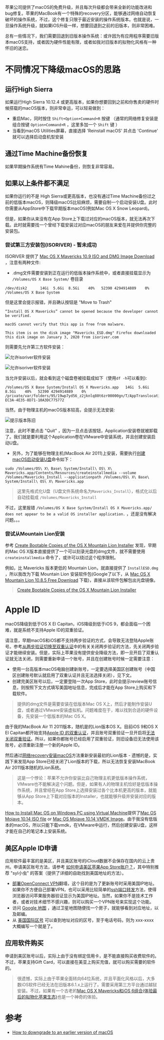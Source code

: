 苹果公司提供了macOS的免费升级，并且每次升级都会带来全新的功能改进和bug修复。苹果的MacBook有一个特殊的recovery分区，能够通过网络自动恢复破坏的操作系统，不过，这个修复只限于最近安装的操作系统版本。也就是说，一旦操作系统升级，就如果iOS升级一样，想要回退到之前的旧版本，则非常困难。

总有一些情况下，我们需要回退到旧版本操作系统：或许因为有应用程序需要旧版本macOS支持，或者因为硬件性能有限，或者如我对旧版本的拟物化风格有一种怀旧的迷恋。

# 不同情况下降级macOS的思路

## 运行High Sierra

如果运行High Sierra 10.12.4 或更高版本，如果你想要回到之前和你售卖的硬件时候搭载的macOS版本，则非常幸运，可以轻易做到：

* 重启Mac，同时按住 `Shift+Option+Command+R` 按键 （通常的网络修复安装是组合按键 `Option+Command+R` ，这里多加一个 `Shift` 键 ）
* 当看到macOS Utilities屏幕，直接选择 'Reinstall macOS' 并点击 'Continue' 就可以选择启动盘机型安装

## 通过Time Machine备份恢复

如果早期操作系统有Time Mahine备份，则恢复非常容易。

## 如果以上条件都不满足

如果你运行的不是 High Sierra或更高版本，也没有通过Time Machine备份过之前的低版本macOS，则降级macOS比较麻烦，需要自制一个启动安装U盘。此时你需要从AppStore中下载早期版本macOS(例如Mac OS X Snow Leopard)。

但是，如果你从来没有在App Store上下载过对应的macOS版本，就无法再次下载。此时就需要找一个曾经下载安装过对应macOS的朋友来爱在并提供你完整的安装包。

### 尝试第三方安装包(ISORIVER) - 暂未成功

ISORIVER 提供了 [Mac OS X Mavericks 10.9 ISO and DMG Image Download](https://isoriver.com/mac-os-x-mavericks-10-9-iso-dmg-image/) ，注意有两种文件:

* .dmg文件需要安装到正在运行的低版本操作系统中，或者直接挂载显示为 `/Volumes/OS X Base System/` 卷目录

```
/dev/disk2      14Gi  5.6Gi  8.5Gi    40%   52390 4294914889    0%   /Volumes/OS X Base System
```

但是这里会提示报错，并且确认按钮是 "Move to Trash"

```
“Install OS X Mavericks” cannot be opened because the developer cannot be verified.

macOS cannot verify that this app is free from malware.

This item is on the disk image "Mavericks_ESD.dmg" Firefox downloaded this disk image on January 3, 2020 from isoriver.com
```

则需要先允许第三方软件安装：

![允许isoriver软件安装](../../img/develop/mac/isoriver_security_verify.png)

![允许isoriver软件安装](../../img/develop/mac/allow_open_isoriver.png)

当允许安装以后，就会看到这个磁盘卷被挂载成如下（使用`df -h`可以看到):

```
/Volumes/OS X Base System/Install OS X Mavericks.app   14Gi  5.6Gi  8.5Gi    40%   52390 4294914889    0%   /private/var/folders/95/19wp7yd56_z2jknlq80t6zr00000gn/T/AppTranslocation/3B0498B3-EC3A-4E35-8D71-10A3DC775772
```

当然，由于物理主机的macOS版本较高，会提示无法安装:

![提示版本陈旧](../../img/develop/mac/macos_install_old.png)


注意，此时不要点击 "Quit" ，因为一旦点击该按钮，Application安装卷就被卸载了。我们就是要利用这个Application卷在VMware中安装系统，并且创建安装启动U盘。

* 另外，为了能够在物理主机(MacBook Air 2011)上安装，需要执行[创建macOS启动安装U盘](create_macos_boot_install_drive)命令如下：

```
sudo /Volumes/OS\ X\ Base\ System/Install\ OS\ X\ Mavericks.app/Contents/Resources/createinstallmedia --volume /Volumes/Mavericks_Install --applicationpath /Volumes/OS\ X\ Base\ System/Install\ OS\ X\ Mavericks.app
```

> 这里先格式化U盘（U盘文件系统命名为`Mavericks_Install`），格式化以后自动挂载成 `/Volumes/Mavericks_Install`

不过，这里报错 `/Volumes/OS X Base System/Install OS X Mavericks.app/ does not appear to be a valid OS installer application.` ，还是没有解决问题。。。

### 尝试从Mountain Lion安装


参考 [Create Bootable Copies of the OS X Mountain Lion Installer](https://www.lifewire.com/create-bootable-copies-os-x-mountain-lion-installer-2260352) 发现，早期的Mac OS X版本直接提供了一个可以刻录光盘的dmg文件，就不需要使用 `createinstallmedia` 命令了，或许可以绕过这个程序限制。

例如，比 Mavericks 版本更低的 Mountain Lion，就直接提供了 `InstallESD.dmg` ，所以我改为下载 Mountain Lion 安装软件包(Google了以下，从 [Mac OS X Mountain Lion 10.8.5 Free Download](http://allmacworld.com/mac-os-x-mountain-lion-10-8-5-free-download/) 下载)，直接从该软件包解包出光盘镜像。

> [Create Bootable Copies of the OS X Mountain Lion Installer](https://www.lifewire.com/create-bootable-copies-os-x-mountain-lion-installer-2260352)

# Apple ID

macOS降级到低于OS X El Capitan，iOS降级到低于iOS 9，都会面临一个困难，就是系统不支持Apple ID的双重验证。

请注意，早期macOS和iOS都不支持两步验证的方式，会导致无法登陆Apple账号。参考[从两步验证切换至双重认证](https://support.apple.com/zh-cn/HT207198)中的有关关闭两步验证的方法，先关闭两步验证才能继续安装。但是，实际上苹果没有提供安全降级方法，即一旦开启了双重认证就无法关闭，则需要重新申请一个账号，并且在创建账号时候一定需要注意：

* 使用一台高版本macOS电脑创建新账号，一定要选择美国区创建账号（中国区创建账号默认就启用了双重认证并且无法选择关闭），见下文。
* 创建完美区账号以后，一定要登陆一次App Store，此时会提示review账号信息，则按照下文方式填写美国地址信息，完成后才能在App Store上购买和下载软件。

> 提供的dmg文件是需要安装在低版本Mac OS X上，然后才能制作安装U盘，或者通过VMware安装虚拟机。问题难度在于，难以找到合适的硬件设备，先安装一个低版本的Mac OS X。

由于我的MacBook Air 11 2011版本，随机是的Lion版本OS X。目前iOS 9和OS X El Capitan都开始支持[Apple ID 的双重认证](https://support.apple.com/zh-cn/HT204915)，并且账号双重验证一旦开启将[无法关闭双重验证](https://discussionschinese.apple.com/thread/250536330)。所以，如果你都账号已经启用了双重验证，则旧设备旧无法使用该账号，必须重新注册一个新的Apple ID。

然后通过[网络recovery安装macOS](reinstall_macos_from_recovery)方法重新安装最初的Lion版本 - 遗憾的是，实践下来发现App Store已经关闭了Lion版本的下载，所以无法恢复安装MacBook Air 2011版本随机的Lion系统。

> 这是一个悖论：苹果不允许你安装比自己物理主机更低版本操作系统，VMware也不能解决这个问题。但是，如果有人的物理主机恰好是低版本操作系统，并且曾经在App Store上选择安装过各个比本机更高的版本，就能够从App Store上下载对应版本的Installer，也就能够升级并安装对应的版本。

[How to Install Mac OS on Windows PC using Virtual Machine](https://isoriver.com/how-to-install-mac-os-on-windows-pc-using-virtual-machine/)提供了[Mac OS Mojave 10.14 ISO file](https://isoriver.com/macos-mojave-10-14-download/) or [Mac OS Mojave 10.14 VMDK Image](https://drive.google.com/uc?id=1wqCHlEyR3V8aIF4i0d8Ut_2vj7VM7s4q&export=download)。由于我没有低版本的macOS，所以只能下载vmdk，在VMware中运行，然后创建安装U盘，这样才能在自己的笔记本上安装系统。

## 美区Apple ID申请

应用软件最丰富的是美区，并且美区账号的iCloud数据不会保存在国内的云上贵州。申请美区账号方法，请参考 [如何申请美区苹果App Store账户？](https://www.zhihu.com/question/26458172)，其中特别推荐 "syl小虫" 的答案（提供了详细的自助找到美国地址的方法）。

* [部署OpenConnect VPN](../../security/vpn/openconnect/deploy_openconnect_vpn_server_ocserv_with_certificate)翻墙，这个目的是为了更新账号时采用美国IP地址。如果你不方便自己部署VPN，也可以采用比较简单的[ssh端口转发](../../service/ssh/ssh_port_forwarding)方法，使得浏览器访问苹果服务器验证显示为美国IP地址。当然，如果你不是技术工作者，或者对技术细节不感兴趣，则可以购买一个VPN账号来实现这个功能。
* 访问 [Google 地图](https://www.google.com/maps) ，通过卫星地图随便找一个房子，就能够看到对应地址，以及邮编。
* 从 [美国国际区号](https://cn.mip.chahaoba.com/美国) 可以查到地址对应的区号，至于电话号码，则为 xxx-xxxx 大概编写一个就是了。

## 应用软件购买

申请到美区账号以后，实际上由于没有绑定信用卡，是不能直接购买收费软件的。不过，苹果支持Gift Card，可以直接在美亚上购买充值，就可以购买需要的软件的。

> 很遗憾，实际上由于苹果全面转向64位系统，并且平面化风格以后，大多数iOS软件已经无法在旧版本6.1.x上运行了。需要采用第三方平台通过越狱安装。不过，如果有一个古老的[Mac OS X Mavericks和iOS 6组合(体验最后的拟物化苹果生态)](mac_os_x_mavericks_and_ios_6)也是一个神奇的体验。

# 参考

* [How to downgrade to an earlier version of macOS](https://www.chriswrites.com/how-to-downgrade-to-an-earlier-version-of-macos/)